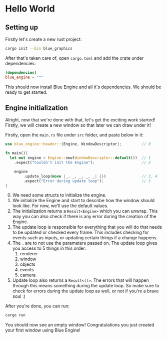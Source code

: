 # Hello World

## Setting up

Firstly let's create a new rust project:

```bash
cargo init --bin blue_graphics
```

After that's taken care of, open `cargo.toml` and add the crate under dependencies:

```toml
[dependencies]
blue_engine = "*"
```

This should now install Blue Engine and all it's dependencies. We should be ready to get started.

## Engine initialization

Alright, now that we're done with that, let's get the exciting work started! Firstly, we will create a new window so that later we can draw under it!

Firstly, open the `main.rs` file under `src` folder, and paste below in it:

```rust
use blue_engine::header::{Engine, WindowDescriptor};         // 0

fn main(){
  let mut engine = Engine::new(WindowDescriptor::default())  // 1
    .expect("Couldn't init the Engine");                     // 2

    engine
        .update_loop(move |_, _, _, _, _| {})                // 3, 4
        .expect("Error during update loop");                 // 5
}
```

0. We need some structs to initialize the engine.
1. We initialize the Engine and start to describe how the window should look like. For now, we'll use the default values.
2. The initialization returns a `Result<Engine>` which you can unwrap. This way you can also check if there is any error during the creation of the Engine.
3. The update loop is responsible for everything that you will do that needs to be updated or checked every frame. This includes checking for events such as inputs, or updating certain things if a change happens.
4. The _ are to not use the parameters passed on. The update loop gives you access to 5 things in this order:
    1. renderer
    2. window
    3. objects
    4. events
    5. camera
5. Update loop also returns a `Result<()>`. The errors that will happen through this means something during the update loop. So make sure to check for errors during the update loop as well, or not if you're a brave soul :)

After you're done, you can run:

```bash
cargo run
```

You should now see an empty window! Congratulations you just created your first window using Blue Engine!

